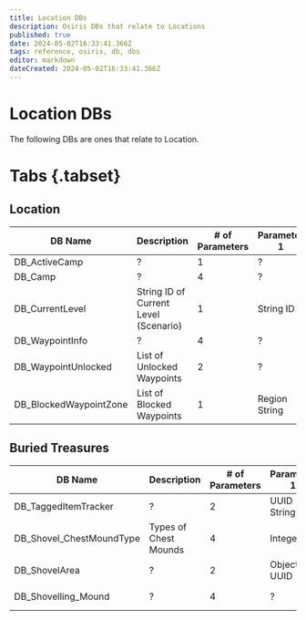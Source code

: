 ```yaml
---
title: Location DBs
description: Osiris DBs that relate to Locations
published: true
date: 2024-05-02T16:33:41.366Z
tags: reference, osiris, db, dbs
editor: markdown
dateCreated: 2024-05-02T16:33:41.366Z
---
```


# Location DBs
The following DBs are ones that relate to Location.

# Tabs {.tabset}
## Location
|DB Name|Description|# of Parameters|Parameter 1|Parameter 2|Parameter 3|Parameter 4|Parameter 5|
|-----|----|----|----|----|----|----|----|
|DB_ActiveCamp|?|1|?|--|--|--|--|
|DB_Camp|?|4|?|?|?|UUID|--|
|DB_CurrentLevel|String ID of Current Level (Scenario)|1|String ID|--|--|--|--|
|DB_WaypointInfo|?|4|?|?|?|?|--|
|DB_WaypointUnlocked|List of Unlocked Waypoints|2|?|Character UUID|--|--|--|
|DB_BlockedWaypointZone|List of Blocked Waypoints|1|Region String|--|--|--|--|

## Buried Treasures
|DB Name|Description|# of Parameters|Parameter 1|Parameter 2|Parameter 3|Parameter 4|Parameter 5|
|-----|----|----|----|----|----|----|----|
|DB_TaggedItemTracker|?|2|UUID String|UUID|--|--|--|
|DB_Shovel_ChestMoundType|Types of Chest Mounds|4|Integer|Integer|Mound UUID|Behavior UUID|--|
|DB_ShovelArea|?|2|Object UUID|Object UUID|--|--|--|
|DB_Shovelling_Mound|?|4|?|?|Object UUID|?|--|